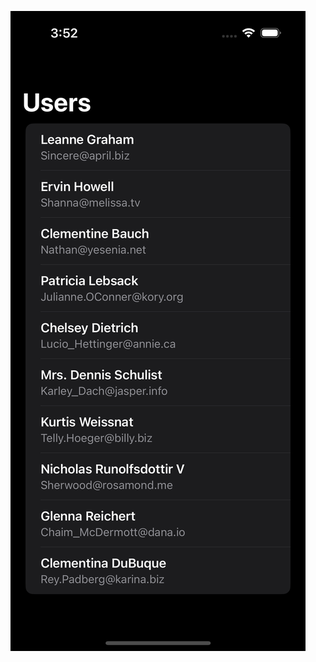 ![alt text](https://github.com/sakibchonka/CombineExample/blob/main/SimulatorScreenshot.png?raw=true)

